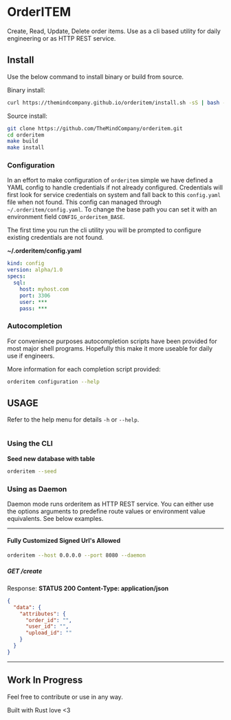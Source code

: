 # OrderITEM

Create, Read, Update, Delete order items.  Use as a cli based utility for daily engineering or as HTTP REST service.

## Install

Use the below command to install binary or build from source.

Binary install:  

```bash
curl https://themindcompany.github.io/orderitem/install.sh -sS | bash -s
```

Source install:

```bash
git clone https://github.com/TheMindCompany/orderitem.git
cd orderitem
make build
make install
```

### Configuration

In an effort to make configuration of `orderitem` simple we have defined a YAML config to handle credentials if not already configured.  Credentials will first look for service credentials on system and fall back to this `config.yaml` file when not found. This config can managed through `~/.orderitem/config.yaml`.  To change the base path you can set it with an environment field `CONFIG_orderitem_BASE`.

The first time you run the cli utility you will be prompted to configure existing credentials are not found.  

**~/.orderitem/config.yaml**  
```yaml
kind: config
version: alpha/1.0
specs:
  sql:
    host: myhost.com
    port: 3306
    user: ***
    pass: ***
```

### Autocompletion

For convenience purposes autocompletion scripts have been provided for most major shell programs.  Hopefully this make it more useable for daily use if engineers.

More information for each completion script provided:

```bash
orderitem configuration --help
```

## USAGE

Refer to the help menu for details `-h` or `--help`.

```bash

```

### Using the CLI

**Seed new database with table**  
```bash
orderitem --seed
```


### Using as Daemon

Daemon mode runs orderitem as HTTP REST service.  You can either use the options arguments to predefine route values or environment value equivalents. See below examples.

---

#### Fully Customized Signed Url's Allowed

```bash
orderitem --host 0.0.0.0 --port 8080 --daemon
```

##### GET /create

Response:  **STATUS 200 Content-Type: application/json**

```json
{
  "data": {
    "attributes": {
      "order_id": "",
      "user_id": "",
      "upload_id": ""
    }
  }
}
```



---

## Work In Progress
Feel free to contribute or use in any way.

Built with Rust love <3

